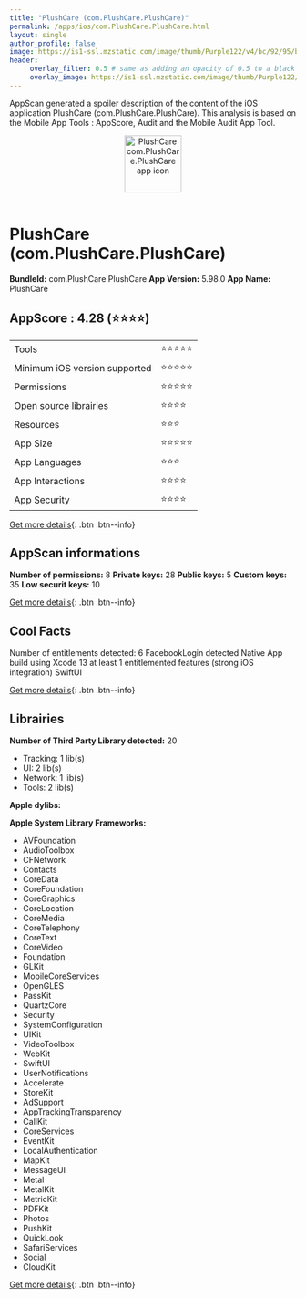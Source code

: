 ```yaml
---
title: "PlushCare (com.PlushCare.PlushCare)"
permalink: /apps/ios/com.PlushCare.PlushCare.html
layout: single
author_profile: false
image: https://is1-ssl.mzstatic.com/image/thumb/Purple122/v4/bc/92/95/bc929545-6289-bcf8-1763-22545c2a74fc/AppIcon-0-1x_U007emarketing-0-5-0-85-220.png/512x512bb.jpg
header: 
     overlay_filter: 0.5 # same as adding an opacity of 0.5 to a black background
     overlay_image: https://is1-ssl.mzstatic.com/image/thumb/Purple122/v4/bc/92/95/bc929545-6289-bcf8-1763-22545c2a74fc/AppIcon-0-1x_U007emarketing-0-5-0-85-220.png/512x512bb.jpg
---
```

AppScan generated a spoiler description of the content of the iOS application PlushCare (com.PlushCare.PlushCare). This analysis is based on the Mobile App Tools : AppScore, Audit and the Mobile Audit App Tool.

  
  
<div style="text-align: center;"><img src="https://is1-ssl.mzstatic.com/image/thumb/Purple122/v4/bc/92/95/bc929545-6289-bcf8-1763-22545c2a74fc/AppIcon-0-1x_U007emarketing-0-5-0-85-220.png/512x512bb.jpg" width="100" height="100" alt="PlushCare com.PlushCare.PlushCare app icon"></div></br>
  
# PlushCare (com.PlushCare.PlushCare)

**BundleId:** com.PlushCare.PlushCare
**App Version:** 5.98.0
**App Name:** PlushCare


## AppScore : 4.28 (⭐️⭐️⭐️⭐️) 

<table>
<tr><td> Tools </td><td> ⭐️⭐️⭐️⭐️⭐️ </td></tr>
<tr><td> Minimum iOS version supported </td><td> ⭐️⭐️⭐️⭐️⭐️ </td></tr>
<tr><td> Permissions </td><td> ⭐️⭐️⭐️⭐️⭐️ </td></tr>
<tr><td> Open source librairies </td><td> ⭐️⭐️⭐️⭐️ </td></tr>
<tr><td> Resources </td><td> ⭐️⭐️⭐️ </td></tr>
<tr><td> App Size </td><td> ⭐️⭐️⭐️⭐️⭐️ </td></tr>
<tr><td> App Languages </td><td> ⭐️⭐️⭐️ </td></tr>
<tr><td> App Interactions </td><td> ⭐️⭐️⭐️⭐️ </td></tr>
<tr><td> App Security </td><td> ⭐️⭐️⭐️⭐️ </td></tr>
</table>

[Get more details](/pricing.html){: .btn .btn--info}  
  
## AppScan informations 

**Number of permissions:** 8
**Private keys:** 28
**Public keys:** 5
**Custom keys:** 35
**Low securit keys:** 10
  
[Get more details](/pricing.html){: .btn .btn--info}

## Cool Facts

Number of entitlements detected: 6
FacebookLogin detected
Native App
build using Xcode 13
at least 1 entitlemented features (strong iOS integration)
SwiftUI
  
[Get more details](/pricing.html){: .btn .btn--info}

## Librairies 
**Number of Third Party Library detected:** 20
- Tracking: 1 lib(s)
- UI: 2 lib(s)
- Network: 1 lib(s)
- Tools: 2 lib(s)

**Apple dylibs:**


**Apple System Library Frameworks:**
- AVFoundation
- AudioToolbox
- CFNetwork
- Contacts
- CoreData
- CoreFoundation
- CoreGraphics
- CoreLocation
- CoreMedia
- CoreTelephony
- CoreText
- CoreVideo
- Foundation
- GLKit
- MobileCoreServices
- OpenGLES
- PassKit
- QuartzCore
- Security
- SystemConfiguration
- UIKit
- VideoToolbox
- WebKit
- SwiftUI
- UserNotifications
- Accelerate
- StoreKit
- AdSupport
- AppTrackingTransparency
- CallKit
- CoreServices
- EventKit
- LocalAuthentication
- MapKit
- MessageUI
- Metal
- MetalKit
- MetricKit
- PDFKit
- Photos
- PushKit
- QuickLook
- SafariServices
- Social
- CloudKit


  
[Get more details](/pricing.html){: .btn .btn--info}

